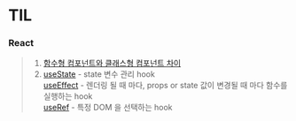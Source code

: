 # TIL
### React
> 1. [함수형 컴포넌트와 클래스형 컴포넌트 차이](https://born-dev.tistory.com/27)
> 2. [useState](https://ko.reactjs.org/docs/hooks-state.html) - state 변수 관리 hook  
     [useEffect](https://reactjs.org/docs/hooks-effect.html) - 렌더링 될 때 마다, props or state 값이 변경될 때 마다 함수를 실행하는 hook  
     [useRef](https://ko.reactjs.org/docs/hooks-reference.html#useref) - 특정 DOM 을 선택하는 hook  

